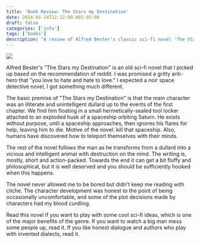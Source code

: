 ```yaml
---
title: 'Book Review: The Stars my Destination'
date: 2014-05-14T22:12:00.002-05:00
draft: false
categories: ['info']
tags: ['books']
description: "A review of Alfred Bester's classic sci-fi novel 'The Stars my Destination.'"
---
```


[![](http://2.bp.blogspot.com/-6AtUJOHE2Xc/U3QwV9u1E8I/AAAAAAAAzTE/yk5slrd5p6Y/s1600/stars01.jpg)](http://2.bp.blogspot.com/-6AtUJOHE2Xc/U3QwV9u1E8I/AAAAAAAAzTE/yk5slrd5p6Y/s1600/stars01.jpg)



Alfred Bester's "The Stars my Destination" is an old sci-fi novel that I picked up based on the recommendation of reddit. I was promised a gritty anti-hero that "you love to hate and hate to love." I expected a noir space detective novel, I got something much different.

The basic premise of "The Stars my Destination" is that the main character was an illiterate and unintelligent dullard up to the events of the first chapter. We find him floating in a small hermetically-sealed tool locker attached to an exploded husk of a spaceship orbiting Saturn. He exists without purpose, until a spaceship approaches, then ignores his flares for help, leaving him to die. Motive of the novel: kill that spaceship. Also, humans have discovered how to teleport themselves with their minds.

The rest of the novel follows the man as he transforms from a dullard into a vicious and intelligent animal with destruction on the mind. The writing is, mostly, short and action-packed. Towards the end it can get a bit fluffy and philosophical, but it is well deserved and you should be sufficiently hooked when this happens.

The novel never allowed me to be bored but didn't keep me reading with cliche. The character development was honest to the point of being occasionally uncomfortable, and some of the plot decisions made by characters had my blood curdling.

Read this novel if you want to play with some cool sci-fi ideas, which is one of the major benefits of the genre. If you want to watch a big man mess some people up, read it. If you like honest dialogue and authors who play with invented dialects, read it.

